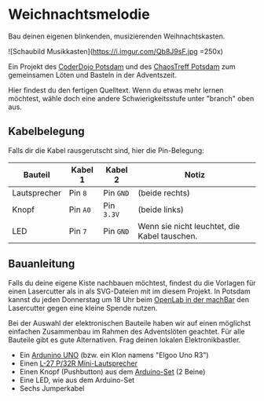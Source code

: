 # Weichnachtsmelodie

Bau deinen eigenen blinkenden, musizierenden Weihnachtskasten.

![Schaubild Musikkasten](https://i.imgur.com/Qb8J9sF.jpg =250x)

Ein Projekt des [CoderDojo Potsdam](https://coderdojopotsdam.github.io/) und des [ChaosTreff Potsdam](https://www.ccc-p.org) zum gemeinsamen Löten und Basteln in der Adventszeit.

Hier findest du den fertigen Quelltext. Wenn du etwas mehr lernen möchtest, wähle doch eine andere Schwierigkeitsstufe unter "branch" oben aus.

## Kabelbelegung

Falls dir die Kabel rausgerutscht sind, hier die Pin-Belegung:

| Bauteil      | Kabel 1   | Kabel 2    | Notiz                                        |
|--------------|-----------|------------|----------------------------------------------|
| Lautsprecher | Pin `8`   | Pin `GND`  | (beide rechts)                               |
| Knopf        | Pin `A0`  | Pin `3.3V` | (beide links)                                |
| LED          | Pin `7`   | Pin `GND`  | Wenn sie nicht leuchtet, die Kabel tauschen. |


## Bauanleitung

Falls du deine eigene Kiste nachbauen möchtest, findest du die Vorlagen für einen Lasercutter als in als SVG-Dateien mit im diesem Projekt. In Potsdam kannst du jeden Donnerstag um 18 Uhr beim [OpenLab in der machBar](https://machbar-potsdam.de/termine/) den Lasercutter gegen eine kleine Spende nutzen.

Bei der Auswahl der elektronischen Bauteile haben wir auf einen möglichst einfachen Zusammenbau im Rahmen des Adventslöten geachtet. Für alle Bauteile gibt es gute Alternativen. Frag deinen lokalen Elektronikbastler.

* Ein [Ardunino UNO](https://store.arduino.cc/arduino-uno-rev3) (bzw. ein Klon namens "Elgoo Uno R3")
* Einen [L-27 P/32R Mini-Lautsprecher](https://www.segor.de/#Q=L-27P%252F32R-Sonderpreis&M=1)
* Einen Knopf (Pushbutton) aus dem [Arduino-Set](https://www.arduino.cc/en/tutorial/pushbutton) (2 Beine)
* Eine LED, wie aus dem Arduino-Set
* Sechs Jumperkabel
